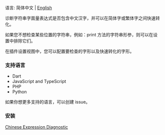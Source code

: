 语言: 简体中文 | [English](./README.md)

诊断字符串字面量表达式是否包含中文汉字，并可以在简体字或繁体字之间快速转化。

如果您不想检查某些位置的字符串，例如：print 方法的字符串形参，则可以在设置中排除它们。

在插件设置视图中，您可以配置要检查的字形以及快速转化的字形。

### 支持语言

- Dart
- JavaScript and TypeScript
- PHP
- Python

如果你想更多支持的语言，可以创建 issue。

### 安装

[Chinese Expression Diagnostic]()
